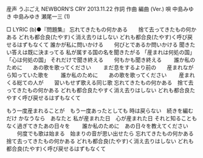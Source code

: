 産声
うぶごえ
NEWBORN’S CRY
2013.11.22
作詞  作曲  編曲 (Ver.)   唄
中島みゆき   中島みゆき   瀬尾一三 (1)
 
□ LYRIC (b)●『問題集』
忘れてきたもの何かある　　捨て去ってきたもの何かある
どれも都合良(たやす)く消え去りはしない
どれも都合良(たやす)く呼び戻せるはずもなくて
誰かが私に問いかける　　何びとであるか問いかける
聞きたい答えは既に決まってる
私が属する国の名を聞きたがる
「産まれは何処の国」「心は何処の国」
それだけで聞き終える　　何もかも聞き終える
　　誰か私のために　　あの歌を歌ってください
　　まだ息をするより前の　　産まれながら知っていた歌を
　　誰か私のために　　あの歌を歌ってください
　　産まれくる総ての人が　　習いもせず歌える同じ歌
忘れてきたもの何かある　捨て去ってきたもの何かある
どれも都合良たやすく消え去りはしない
どれも都合良たやすく呼び戻せるはずもなくて

もう一度産まれることが　もう一度あったとしても
時は戻らない　続きを編むだけ
かなうなら　あなたと
私が産まれた日　心が産まれた日
それと知ることもなく過ぎてきたあの日々を
　　誰か私のために　あの日々を教えてください
　　何度でも歌は始まる　始まりの音が思い出せたら
忘れてきたもの何かある　捨て去ってきたもの何かある
どれも都合良(たやす)く消え去りはしない
どれも都合良(たやす)く呼び戻せるはずもなくて